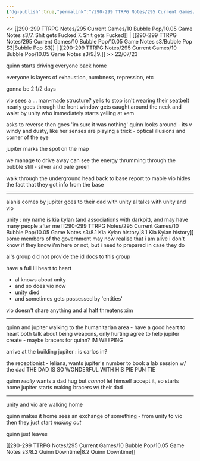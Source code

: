 ```yaml
---
{"dg-publish":true,"permalink":"/290-299 TTRPG Notes/295 Current Games/10 Bubble Pop/10.05 Game Notes s3/8. The Gang Get Therapy/"}
---
```



<< [[290-299 TTRPG Notes/295 Current Games/10 Bubble Pop/10.05 Game Notes s3/7. Shit gets Fucked\|7. Shit gets Fucked]] | [[290-299 TTRPG Notes/295 Current Games/10 Bubble Pop/10.05 Game Notes s3/Bubble Pop S3\|Bubble Pop S3]] | [[290-299 TTRPG Notes/295 Current Games/10 Bubble Pop/10.05 Game Notes s3/9.\|9.]] >>
22/07/23

quinn starts driving everyone back home

everyone is layers of exhaustion, numbness, repression, etc

gonna be 2 1/2 days

vio sees a ... man-made structure?
yells to stop
isn't wearing their seatbelt
nearly goes through the front window
gets caught around the neck and waist by unity
who immediately starts yelling at xem

asks to reverse
then goes 'im sure it was nothing'
quinn looks around - its v windy and dusty, like her senses are playing a trick - optical illusions and corner of the eye

jupiter marks the spot on the map

we manage to drive away
can see the energy thrumming through the bubble still - silver and pale green

walk through the underground
head back to base
report to mable
vio hides the fact that they got info from the base

---

alanis comes by
jupiter goes to their dad with unity
al talks with unity and vio

unity : my name is kia kylan (and associations with darkpit), and may have many people after me
[[290-299 TTRPG Notes/295 Current Games/10 Bubble Pop/10.05 Game Notes s3/8.1 Kia Kylan history\|8.1 Kia Kylan history]]
some members of the government may now realise that i am alive
i don't know if they know i'm here or not, but i need  to prepared in case they do

al's group did not provide the id docs to this group

have a full lil heart to heart
- al knows about unity
- and so does vio now
- unity died
- and sometimes gets possessed by 'entities'

vio doesn't share anything
and al half threatens xim

---

quinn and jupiter walking to the humanitarian area - have a good heart to heart
both talk about being weapons, only hurting
agree to help jupiter create - maybe bracers for quinn?
IM WEEPING

arrive at the building
jupiter : is carlos in?

the receptionist - leliana, wants jupiter's number to book a lab session w/ the dad
THE DAD IS SO WONDERFUL
WITH HIS PIE PUN TIE

quinn _really_ wants a dad hug but _cannot_ let himself accept it, so starts home
jupiter starts making bracers w/ their dad

---

unity and vio are walking home

quinn makes it home
sees an exchange of something - from unity to vio
then they just start _making out_

quinn just leaves

[[290-299 TTRPG Notes/295 Current Games/10 Bubble Pop/10.05 Game Notes s3/8.2 Quinn Downtime\|8.2 Quinn Downtime]]